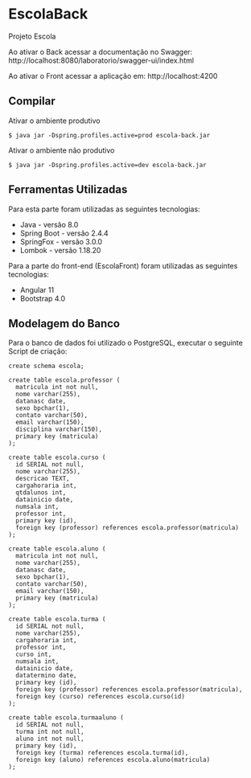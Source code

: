 # EscolaBack
Projeto Escola

Ao ativar o Back acessar a documentação no Swagger:
http://localhost:8080/laboratorio/swagger-ui/index.html

Ao ativar o Front acessar a aplicação em:
http://localhost:4200

## Compilar
Ativar o ambiente produtivo
```
$ java jar -Dspring.profiles.active=prod escola-back.jar
```

Ativar o ambiente não produtivo
```
$ java jar -Dspring.profiles.active=dev escola-back.jar
```

## Ferramentas Utilizadas
Para esta parte foram utilizadas as seguintes tecnologias:
* Java - versão 8.0
* Spring Boot - versão 2.4.4
* SpringFox - versão 3.0.0
* Lombok - versão 1.18.20

Para a parte do front-end (EscolaFront) foram utilizadas as seguintes tecnologias:
* Angular 11
* Bootstrap 4.0

## Modelagem do Banco
Para o banco de dados foi utilizado o PostgreSQL, executar o seguinte Script de criação:

```
create schema escola;

create table escola.professor (
  matricula int not null, 
  nome varchar(255), 
  datanasc date,
  sexo bpchar(1),
  contato varchar(50),
  email varchar(150),
  disciplina varchar(150),
  primary key (matricula)
);
    
create table escola.curso (
  id SERIAL not null,
  nome varchar(255), 
  descricao TEXT, 
  cargahoraria int, 
  qtdalunos int, 
  datainicio date, 
  numsala int,
  professor int,
  primary key (id),
  foreign key (professor) references escola.professor(matricula)
);	
	
create table escola.aluno (
  matricula int not null, 
  nome varchar(255), 
  datanasc date,
  sexo bpchar(1),
  contato varchar(50),
  email varchar(150),
  primary key (matricula)
);

create table escola.turma (
  id SERIAL not null,
  nome varchar(255), 
  cargahoraria int, 
  professor int,
  curso int,
  numsala int,
  datainicio date,
  datatermino date,
  primary key (id),
  foreign key (professor) references escola.professor(matricula),
  foreign key (curso) references escola.curso(id)
);

create table escola.turmaaluno (
  id SERIAL not null,
  turma int not null,
  aluno int not null,
  primary key (id),
  foreign key (turma) references escola.turma(id),
  foreign key (aluno) references escola.aluno(matricula)
);

```


